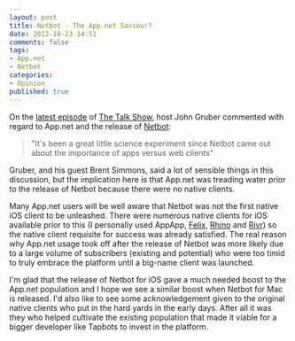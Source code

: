 ```yaml
---
layout: post
title: Netbot - The App.net Saviour?
date: 2012-10-23 14:51
comments: false
tags:
- App.net
- Netbot
categories:
- Opinion
published: true
---
```


On the [latest episode][] of [The Talk Show][], host John Gruber commented with regard to App.net and the release of [Netbot]:

> "It's been a great little science experiment since Netbot came out about the importance of apps versus web clients"

Gruber, and his guest Brent Simmons, said a lot of sensible things in this discussion, but the implication here is that App.net was treading water prior to the release of Netbot because there were no native clients.

Many App.net users will be well aware that Netbot was not the first native iOS client to be unleashed. There were numerous native clients for iOS available prior to this (I personally used AppApp, [Felix], [Rhino] and [Rivr]) so the native client requisite for success was already satisfied. The real reason why App.net usage took off after the release of Netbot was more likely due to a large volume of subscribers (existing and potential) who were too timid to truly embrace the platform until a big-name client was launched. 

I'm glad that the release of Netbot for iOS gave a much needed boost to the App.net population and I hope we see a similar boost when Netbot for Mac is released. I'd also like to see some acknowledgement given to the original native clients who put in the hard yards in the early days. After all it was they who helped cultivate the existing population that made it viable for a bigger developer like Tapbots to invest in the platform.

[latest episode]: http://www.muleradio.net/thetalkshow/20/
[The Talk Show]: http://www.muleradio.net/thetalkshow/
[Netbot]: http://tapbots.com/software/netbot/
[Felix]: http://tigerbears.com/felix/
[Rhino]: http://www.appnetrhino.com/
[Rivr]: http://www.rivrapp.com/
